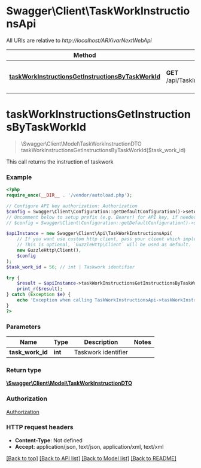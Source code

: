 # Swagger\Client\TaskWorkInstructionsApi

All URIs are relative to *http://localhost/ARXivarNextWebApi*

Method | HTTP request | Description
------------- | ------------- | -------------
[**taskWorkInstructionsGetInstructionsByTaskWorkId**](TaskWorkInstructionsApi.md#taskWorkInstructionsGetInstructionsByTaskWorkId) | **GET** /api/TaskInstructions/byTaskWorkId/{taskWorkId} | This call returns the instruction of taskwork


# **taskWorkInstructionsGetInstructionsByTaskWorkId**
> \Swagger\Client\Model\TaskWorkInstructionDTO taskWorkInstructionsGetInstructionsByTaskWorkId($task_work_id)

This call returns the instruction of taskwork

### Example
```php
<?php
require_once(__DIR__ . '/vendor/autoload.php');

// Configure API key authorization: Authorization
$config = Swagger\Client\Configuration::getDefaultConfiguration()->setApiKey('Authorization', 'YOUR_API_KEY');
// Uncomment below to setup prefix (e.g. Bearer) for API key, if needed
// $config = Swagger\Client\Configuration::getDefaultConfiguration()->setApiKeyPrefix('Authorization', 'Bearer');

$apiInstance = new Swagger\Client\Api\TaskWorkInstructionsApi(
    // If you want use custom http client, pass your client which implements `GuzzleHttp\ClientInterface`.
    // This is optional, `GuzzleHttp\Client` will be used as default.
    new GuzzleHttp\Client(),
    $config
);
$task_work_id = 56; // int | Taskwork identifier

try {
    $result = $apiInstance->taskWorkInstructionsGetInstructionsByTaskWorkId($task_work_id);
    print_r($result);
} catch (Exception $e) {
    echo 'Exception when calling TaskWorkInstructionsApi->taskWorkInstructionsGetInstructionsByTaskWorkId: ', $e->getMessage(), PHP_EOL;
}
?>
```

### Parameters

Name | Type | Description  | Notes
------------- | ------------- | ------------- | -------------
 **task_work_id** | **int**| Taskwork identifier |

### Return type

[**\Swagger\Client\Model\TaskWorkInstructionDTO**](../Model/TaskWorkInstructionDTO.md)

### Authorization

[Authorization](../../README.md#Authorization)

### HTTP request headers

 - **Content-Type**: Not defined
 - **Accept**: application/json, text/json, application/xml, text/xml

[[Back to top]](#) [[Back to API list]](../../README.md#documentation-for-api-endpoints) [[Back to Model list]](../../README.md#documentation-for-models) [[Back to README]](../../README.md)

